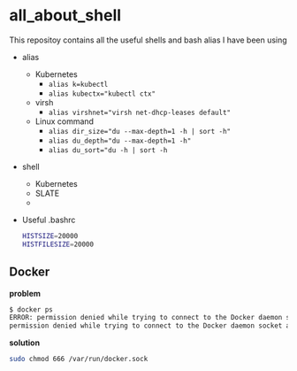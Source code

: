 # all_about_shell

This repositoy contains all the useful shells and bash alias I have been using
- alias
  - Kubernetes
    - ```alias k=kubectl```
    - ```alias kubectx="kubectl ctx"```
  - virsh
    - ```alias virshnet="virsh net-dhcp-leases default"```
  - Linux command
    - ```alias dir_size="du --max-depth=1 -h | sort -h"```
    - ```alias du_depth="du --max-depth=1 -h"```
    - ```alias du_sort="du -h | sort -h```
- shell
  - Kubernetes
  - SLATE
  - 

- Useful .bashrc
  ```bash
  HISTSIZE=20000
  HISTFILESIZE=20000
  ```

## Docker
**problem**
```bash
$ docker ps
ERROR: permission denied while trying to connect to the Docker daemon socket at unix:///var/run/docker.sock: Get "http://%2Fvar%2Frun%2Fdocker.sock/_ping": dial unix /var/run/docker.sock: connect: permission denied
permission denied while trying to connect to the Docker daemon socket at unix:///var/run/docker.sock: Post "http://%2Fvar%2Frun%2Fdocker.sock/v1.24/images/ghcr.io/adiprerepa/slate-plugin/push?tag=latest": dial unix /var/run/docker.sock: connect: permission denied
```
**solution**
```bash
sudo chmod 666 /var/run/docker.sock
```
